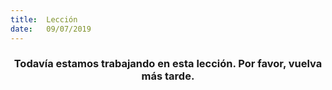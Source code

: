 ```yaml
---
title:  Lección
date:   09/07/2019
---
```


### <center>Todavía estamos trabajando en esta lección. Por favor, vuelva más tarde.</center>